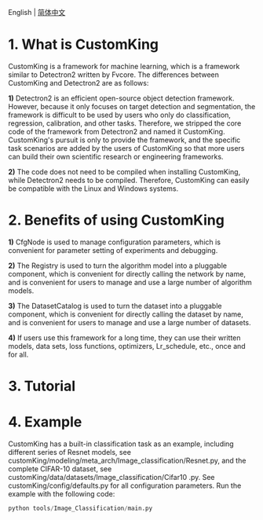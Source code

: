 English | [简体中文](https://github.com/dongdongdong1217/Detectron2-All/blob/main/README_ch.md)

# 1. What is CustomKing
CustomKing is a framework for machine learning, which is a framework similar to Detectron2 written by Fvcore. The differences between CustomKing and Detectron2 are as follows:

**1)** Detectron2 is an efficient open-source object detection framework. However, because it only focuses on target detection and segmentation, the framework is difficult to be used by users who only do classification, regression, calibration, and other tasks. Therefore, we stripped the core code of the framework from Detectron2 and named it CustomKing. CustomKing's pursuit is only to provide the framework, and the specific task scenarios are added by the users of CustomKing so that more users can build their own scientific research or engineering frameworks.

**2)** The code does not need to be compiled when installing CustomKing, while Detectron2 needs to be compiled. Therefore, CustomKing can easily be compatible with the Linux and Windows systems.

# 2. Benefits of using CustomKing
**1)** CfgNode is used to manage configuration parameters, which is convenient for parameter setting of experiments and debugging.

**2)** The Registry is used to turn the algorithm model into a pluggable component, which is convenient for directly calling the network by name, and is convenient for users to manage and use a large number of algorithm models.

**3)** The DatasetCatalog is used to turn the dataset into a pluggable component, which is convenient for directly calling the dataset by name, and is convenient for users to manage and use a large number of datasets.

**4)** If users use this framework for a long time, they can use their written models, data sets, loss functions, optimizers, Lr_schedule, etc., once and for all.

# 3. Tutorial

# 4. Example
CustomKing has a built-in classification task as an example, including different series of Resnet models, see customKing/modeling/meta_arch/Image_classification/Resnet.py, and the complete CIFAR-10 dataset, see customKing/data/datasets/Image_classification/Cifar10 .py. See customKing/config/defaults.py for all configuration parameters. Run the example with the following code:

```python
python tools/Image_Classification/main.py
```

